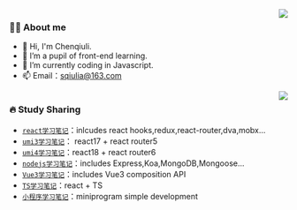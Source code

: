 <!-- 访问量 -->
<img height="0" width="0" src="https://profile-counter.glitch.me/wscats/count.svg" />
<img align="right" src="https://github-readme-stats.vercel.app/api?username=chenqiuli&show_icons=true&hide_border=true">

### 👨‍🚒 About me

- 👋 Hi, I'm Chenqiuli.
- 🌱 I’m a pupil of front-end learning.
- 🤔 I’m currently coding in Javascript.
- 📫 Email：sqiulia@163.com
<!-- - ✏️ Blog：https://chenqiuli.github.io/ -->

<!-- 拥有技能 -->
<img height="0" width="0" src="https://profile-counter.glitch.me/wscats/count.svg" />
<img align="right" src="https://github-readme-stats.vercel.app/api/top-langs/?username=chenqiuli&hide_border=true">

### 🔥 Study Sharing

- [`react学习笔记`](https://github.com/chenqiuli/react_study)：inlcudes react hooks,redux,react-router,dva,mobx...
- [`umi3学习笔记`](https://github.com/chenqiuli/react-umi3_study)： react17 + react router5
- [`umi4学习笔记`](https://github.com/chenqiuli/react-umi4_study)：react18 + react router6
- [`nodejs学习笔记`](https://github.com/chenqiuli/nodejs_study)：includes Express,Koa,MongoDB,Mongoose...
- [`Vue3学习笔记`](https://github.com/chenqiuli/Vue3_study)：includes Vue3 composition API
- [`TS学习笔记`](https://github.com/chenqiuli/react-ts_study)：react + TS
- [`小程序学习笔记`](https://github.com/chenqiuli/miniprogram_study)：miniprogram simple development
<!-- - [`CSS3学习笔记`](https://github.com/chenqiuli/css3_study) -->
